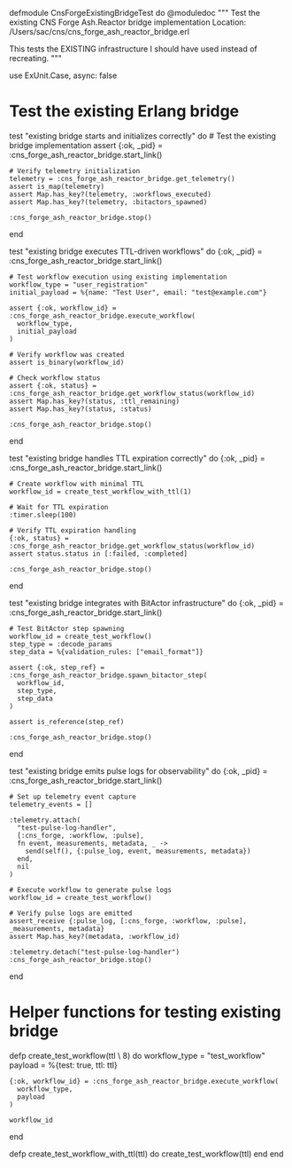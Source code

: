 defmodule CnsForgeExistingBridgeTest do
  @moduledoc """
  Test the existing CNS Forge Ash.Reactor bridge implementation
  Location: /Users/sac/cns/cns_forge_ash_reactor_bridge.erl
  
  This tests the EXISTING infrastructure I should have used instead of recreating.
  """
  
  use ExUnit.Case, async: false
  
  # Test the existing Erlang bridge
  test "existing bridge starts and initializes correctly" do
    # Test the existing bridge implementation
    assert {:ok, _pid} = :cns_forge_ash_reactor_bridge.start_link()
    
    # Verify telemetry initialization
    telemetry = :cns_forge_ash_reactor_bridge.get_telemetry()
    assert is_map(telemetry)
    assert Map.has_key?(telemetry, :workflows_executed)
    assert Map.has_key?(telemetry, :bitactors_spawned)
    
    :cns_forge_ash_reactor_bridge.stop()
  end
  
  test "existing bridge executes TTL-driven workflows" do
    {:ok, _pid} = :cns_forge_ash_reactor_bridge.start_link()
    
    # Test workflow execution using existing implementation
    workflow_type = "user_registration"
    initial_payload = %{name: "Test User", email: "test@example.com"}
    
    assert {:ok, workflow_id} = :cns_forge_ash_reactor_bridge.execute_workflow(
      workflow_type, 
      initial_payload
    )
    
    # Verify workflow was created
    assert is_binary(workflow_id)
    
    # Check workflow status
    assert {:ok, status} = :cns_forge_ash_reactor_bridge.get_workflow_status(workflow_id)
    assert Map.has_key?(status, :ttl_remaining)
    assert Map.has_key?(status, :status)
    
    :cns_forge_ash_reactor_bridge.stop()
  end
  
  test "existing bridge handles TTL expiration correctly" do
    {:ok, _pid} = :cns_forge_ash_reactor_bridge.start_link()
    
    # Create workflow with minimal TTL
    workflow_id = create_test_workflow_with_ttl(1)
    
    # Wait for TTL expiration
    :timer.sleep(100)
    
    # Verify TTL expiration handling
    {:ok, status} = :cns_forge_ash_reactor_bridge.get_workflow_status(workflow_id)
    assert status.status in [:failed, :completed]
    
    :cns_forge_ash_reactor_bridge.stop()
  end
  
  test "existing bridge integrates with BitActor infrastructure" do
    {:ok, _pid} = :cns_forge_ash_reactor_bridge.start_link()
    
    # Test BitActor step spawning
    workflow_id = create_test_workflow()
    step_type = :decode_params
    step_data = %{validation_rules: ["email_format"]}
    
    assert {:ok, step_ref} = :cns_forge_ash_reactor_bridge.spawn_bitactor_step(
      workflow_id,
      step_type, 
      step_data
    )
    
    assert is_reference(step_ref)
    
    :cns_forge_ash_reactor_bridge.stop()
  end
  
  test "existing bridge emits pulse logs for observability" do
    {:ok, _pid} = :cns_forge_ash_reactor_bridge.start_link()
    
    # Set up telemetry event capture
    telemetry_events = []
    
    :telemetry.attach(
      "test-pulse-log-handler",
      [:cns_forge, :workflow, :pulse],
      fn event, measurements, metadata, _ ->
        send(self(), {:pulse_log, event, measurements, metadata})
      end,
      nil
    )
    
    # Execute workflow to generate pulse logs
    workflow_id = create_test_workflow()
    
    # Verify pulse logs are emitted
    assert_receive {:pulse_log, [:cns_forge, :workflow, :pulse], _measurements, metadata}
    assert Map.has_key?(metadata, :workflow_id)
    
    :telemetry.detach("test-pulse-log-handler")
    :cns_forge_ash_reactor_bridge.stop()
  end
  
  # Helper functions for testing existing bridge
  defp create_test_workflow(ttl \\ 8) do
    workflow_type = "test_workflow"
    payload = %{test: true, ttl: ttl}
    
    {:ok, workflow_id} = :cns_forge_ash_reactor_bridge.execute_workflow(
      workflow_type,
      payload
    )
    
    workflow_id
  end
  
  defp create_test_workflow_with_ttl(ttl) do
    create_test_workflow(ttl)
  end
end